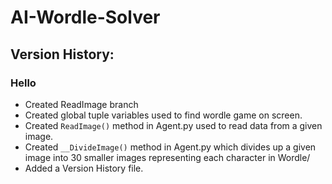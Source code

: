 # AI-Wordle-Solver

## Version History:

### Hello

- Created ReadImage branch
- Created global tuple variables used to find wordle game on screen.
- Created `ReadImage()` method in Agent.py used to read data from a given image.
- Created `__DivideImage()` method in Agent.py which divides up a given image into 30 smaller images representing each character in Wordle/
- Added a Version History file.